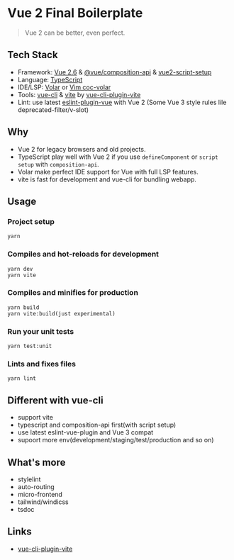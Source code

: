 # Vue 2 Final Boilerplate

> Vue 2 can be better, even perfect.

## Tech Stack
- Framework: [Vue 2.6](https://github.com/vuejs/vue/releases/tag/v2.6.14) & [@vue/composition-api](https://github.com/vuejs/composition-api) & [vue2-script-setup](https://github.com/antfu/unplugin-vue2-script-setup)
- Language: [TypeScript](https://www.typescriptlang.org/)
- IDE/LSP: [Volar](https://github.com/johnsoncodehk/volar) or [Vim coc-volar](https://github.com/yaegassy/coc-volar)
- Tools: [vue-cli](https://github.com/vuejs/vue-cli) & [vite](https://vitejs.dev/) by [vue-cli-plugin-vite](https://github.com/IndexXuan/vue-cli-plugin-vite)
- Lint: use latest [eslint-plugin-vue](https://eslint.vuejs.org/rules/no-deprecated-slot-scope-attribute.html) with Vue 2 (Some Vue 3 style rules lile deprecated-filter/v-slot)

## Why
- Vue 2 for legacy browsers and old projects.
- TypeScript play well with Vue 2 if you use `defineComponent` or `script setup` with `composition-api`.
- Volar make perfect IDE support for Vue with full LSP features.
- vite is fast for development and vue-cli for bundling webapp.

## Usage

### Project setup
```
yarn
```

### Compiles and hot-reloads for development
```
yarn dev
yarn vite
```

### Compiles and minifies for production
```
yarn build
yarn vite:build(just experimental)
```

### Run your unit tests
```
yarn test:unit
```

### Lints and fixes files
```
yarn lint
```

## Different with vue-cli
- support vite
- typescript and composition-api first(with script setup)
- use latest eslint-vue-plugin and Vue 3 compat
- supoort more env(development/staging/test/production and so on)

## What's more
- stylelint
- auto-routing
- micro-frontend
- tailwind/windicss
- tsdoc

## Links
- [vue-cli-plugin-vite](https://github.com/IndexXuan/vue-cli-plugin-vite)

